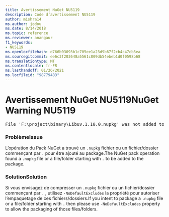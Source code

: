 ```yaml
---
title: Avertissement NuGet NU5119
description: Code d’avertissement NU5119
author: mishra14
ms.author: jodou
ms.date: 8/14/2018
ms.topic: reference
ms.reviewer: anangaur
f1_keywords:
- NU5119
ms.openlocfilehash: d766b03093b1c705ee1a23d9b67f2cb4c47cb3ea
ms.sourcegitcommit: ee6c3f203648a5561c809db54ebeb1d0f0598b68
ms.translationtype: MT
ms.contentlocale: fr-FR
ms.lasthandoff: 01/26/2021
ms.locfileid: "98779483"
---
```

# <a name="nuget-warning-nu5119"></a><span data-ttu-id="4ee6a-103">Avertissement NuGet NU5119</span><span class="sxs-lookup"><span data-stu-id="4ee6a-103">NuGet Warning NU5119</span></span>
<pre>File 'F:\project\binary\Libuv.1.10.0.nupkg' was not added to the package. Files and folders starting with '.' or ending with '.nupkg' are excluded by default. To include this file, use -NoDefaultExcludes from the commandline</pre>

### <a name="issue"></a><span data-ttu-id="4ee6a-104">Problème</span><span class="sxs-lookup"><span data-stu-id="4ee6a-104">Issue</span></span>

<span data-ttu-id="4ee6a-105">L’opération du Pack NuGet a trouvé un `.nupkg` fichier ou un fichier/dossier commençant par `.` pour être ajouté au package.</span><span class="sxs-lookup"><span data-stu-id="4ee6a-105">The NuGet pack operation found a `.nupkg` file or a file/folder starting with `.` to be added to the package.</span></span>


### <a name="solution"></a><span data-ttu-id="4ee6a-106">Solution</span><span class="sxs-lookup"><span data-stu-id="4ee6a-106">Solution</span></span>

<span data-ttu-id="4ee6a-107">Si vous envisagez de compresser un `.nupkg` fichier ou un fichier/dossier commençant par `.` , utilisez `-NoDefaultExcludes` la propriété pour autoriser l’empaquetage de ces fichiers/dossiers.</span><span class="sxs-lookup"><span data-stu-id="4ee6a-107">If you intent to package a `.nupkg` file or a file/folder starting with `.` then please use `-NoDefaultExcludes` property to allow the packaging of those files/folders.</span></span>

